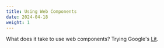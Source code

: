 ```yaml
---
title: Using Web Components
date: 2024-04-18
weight: 1
---
```


What does it take to use web components? Trying Google's
[Lit](https://lit.dev/).
